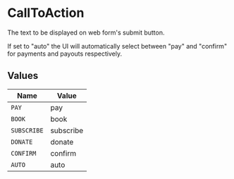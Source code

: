 # CallToAction

The text to be displayed on web form's submit button.

If set to "auto" the UI will automatically select between 
"pay" and "confirm" for payments and payouts respectively.


## Values

| Name        | Value       |
| ----------- | ----------- |
| `PAY`       | pay         |
| `BOOK`      | book        |
| `SUBSCRIBE` | subscribe   |
| `DONATE`    | donate      |
| `CONFIRM`   | confirm     |
| `AUTO`      | auto        |